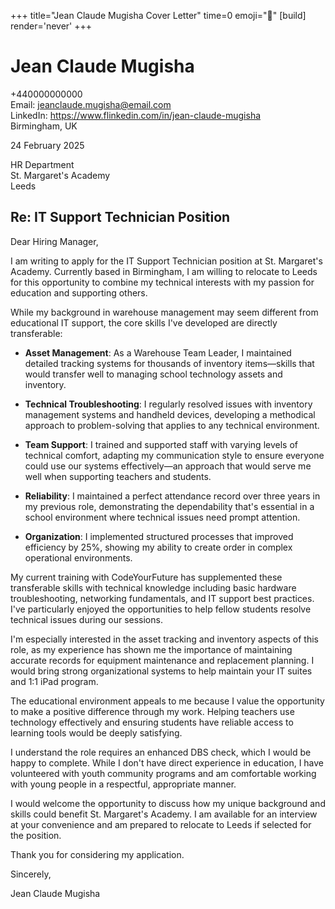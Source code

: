 +++
title="Jean Claude Mugisha Cover Letter" 
time=0 
emoji="📝" 
[build]
render='never'
+++

# Jean Claude Mugisha

+440000000000  
Email: jeanclaude.mugisha@email.com  
LinkedIn: https://www.flinkedin.com/in/jean-claude-mugisha  
Birmingham, UK

24 February 2025

HR Department  
St. Margaret's Academy  
Leeds

## Re: IT Support Technician Position

Dear Hiring Manager,

I am writing to apply for the IT Support Technician position at St. Margaret's Academy. Currently based in Birmingham, I am willing to relocate to Leeds for this opportunity to combine my technical interests with my passion for education and supporting others.

While my background in warehouse management may seem different from educational IT support, the core skills I've developed are directly transferable:

- **Asset Management**: As a Warehouse Team Leader, I maintained detailed tracking systems for thousands of inventory items—skills that would transfer well to managing school technology assets and inventory.

- **Technical Troubleshooting**: I regularly resolved issues with inventory management systems and handheld devices, developing a methodical approach to problem-solving that applies to any technical environment.

- **Team Support**: I trained and supported staff with varying levels of technical comfort, adapting my communication style to ensure everyone could use our systems effectively—an approach that would serve me well when supporting teachers and students.

- **Reliability**: I maintained a perfect attendance record over three years in my previous role, demonstrating the dependability that's essential in a school environment where technical issues need prompt attention.

- **Organization**: I implemented structured processes that improved efficiency by 25%, showing my ability to create order in complex operational environments.

My current training with CodeYourFuture has supplemented these transferable skills with technical knowledge including basic hardware troubleshooting, networking fundamentals, and IT support best practices. I've particularly enjoyed the opportunities to help fellow students resolve technical issues during our sessions.

I'm especially interested in the asset tracking and inventory aspects of this role, as my experience has shown me the importance of maintaining accurate records for equipment maintenance and replacement planning. I would bring strong organizational systems to help maintain your IT suites and 1:1 iPad program.

The educational environment appeals to me because I value the opportunity to make a positive difference through my work. Helping teachers use technology effectively and ensuring students have reliable access to learning tools would be deeply satisfying.

I understand the role requires an enhanced DBS check, which I would be happy to complete. While I don't have direct experience in education, I have volunteered with youth community programs and am comfortable working with young people in a respectful, appropriate manner.

I would welcome the opportunity to discuss how my unique background and skills could benefit St. Margaret's Academy. I am available for an interview at your convenience and am prepared to relocate to Leeds if selected for the position.

Thank you for considering my application.

Sincerely,

Jean Claude Mugisha
